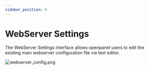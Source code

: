 ```yaml
---
sidebar_position: 8
---
```



# WebServer Settings

The WebServer Settings interface allows openpanel users to edit the existing main webserver configuration file via text editor.

![webserver_config.png](/img/panel/v2/webserver_editor.png)
